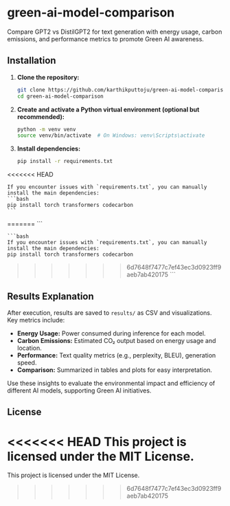 # green-ai-model-comparison
Compare GPT2 vs DistilGPT2 for text generation with energy usage, carbon emissions, and performance metrics to promote Green AI awareness.
## Installation

1. **Clone the repository:**
    ```bash
    git clone https://github.com/karthikputtoju/green-ai-model-comparison.git
    cd green-ai-model-comparison
    ```

2. **Create and activate a Python virtual environment (optional but recommended):**
    ```bash
    python -m venv venv
    source venv/bin/activate  # On Windows: venv\Scripts\activate
    ```

3. **Install dependencies:**
    ```bash
    pip install -r requirements.txt
<<<<<<< HEAD

    If you encounter issues with `requirements.txt`, you can manually install the main dependencies:
    ```bash
    pip install torch transformers codecarbon 
    ```
=======
    ```
   
    ```bash
    If you encounter issues with `requirements.txt`, you can manually install the main dependencies:
    pip install torch transformers codecarbon 
>>>>>>> 6d7648f7477c7ef43ec3d0923ff9aeb7ab420175
    ```

## Results Explanation

After execution, results are saved to `results/` as CSV and visualizations. Key metrics include:

- **Energy Usage:** Power consumed during inference for each model.
- **Carbon Emissions:** Estimated CO₂ output based on energy usage and location.
- **Performance:** Text quality metrics (e.g., perplexity, BLEU), generation speed.
- **Comparison:** Summarized in tables and plots for easy interpretation.

Use these insights to evaluate the environmental impact and efficiency of different AI models, supporting Green AI initiatives.

## License

<<<<<<< HEAD
This project is licensed under the MIT License.
=======
This project is licensed under the MIT License.
>>>>>>> 6d7648f7477c7ef43ec3d0923ff9aeb7ab420175
